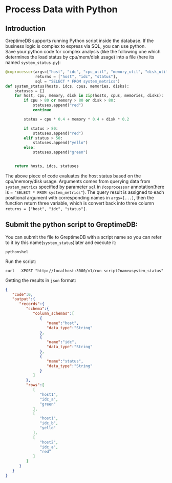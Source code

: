 # Process Data with Python
## Introduction
GreptimeDB supports running Python script inside the database. If the business logic is complex to express via SQL, you can use python.
<br>
Save your python code for complex analysis (like the following one which determines the load status by cpu/mem/disk usage) into a file (here its named `system_status.py`):

``` python
@coprocessor(args=["host", "idc", "cpu_util", "memory_util", "disk_util"],
             returns = ["host", "idc", "status"],
             sql = "SELECT * FROM system_metrics")
def system_status(hosts, idcs, cpus, memories, disks):
    statuses = []
    for host, cpu, memory, disk in zip(hosts, cpus, memories, disks):
        if cpu > 80 or memory > 80 or disk > 80:
            statuses.append("red")
            continue

        status = cpu * 0.4 + memory * 0.4 + disk * 0.2

        if status > 80:
            statuses.append("red")
        elif status > 50:
            statuses.append("yello")
        else:
            statuses.append("green")


    return hosts, idcs, statuses
```

The above piece of code evaluates the host status based on the cpu/memory/disk usage. Arguments comes from querying data from `system_metrics` specified by parameter `sql` in `@coprocessor` annotation(here is = `"SELECT * FROM system_metrics"`). The query result is assigned to each positional argument with corresponding names in `args=[...]`, then the function return three variable, which is convert back into three column `returns = ["host", "idc", "status"]`.

## Submit the python script to GreptimeDB:

You can submit the file to GreptimeDB with a script name so you can refer to it by this name(`system_status`)later and execute it:

``` shell
pythonshel
```
Run the script:

```shell
curl  -XPOST "http://localhost:3000/v1/run-script?name=system_status"
```
Getting the results in `json` format:

``` json
{
   "code":0,
   "output":{
      "records":{
         "schema":{
            "column_schemas":[
               {
                  "name":"host",
                  "data_type":"String"
               },
               {
                  "name":"idc",
                  "data_type":"String"
               },
               {
                  "name":"status",
                  "data_type":"String"
               }
            ]
         },
         "rows":[
            [
               "host1",
               "idc_a",
               "green"
            ],
            [
               "host1",
               "idc_b",
               "yello"
            ],
            [
               "host2",
               "idc_a",
               "red"
            ]
         ]
      }
   }
}
```
